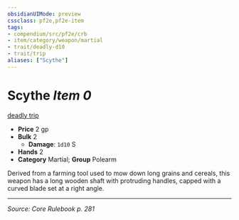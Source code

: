 ```yaml
---
obsidianUIMode: preview
cssclass: pf2e,pf2e-item
tags:
- compendium/src/pf2e/crb
- item/category/weapon/martial
- trait/deadly-d10
- trait/trip
aliases: ["Scythe"]
---
```

# Scythe *Item 0*  
[deadly <d10>](rules/traits/deadly-d10.md "Deadly Weapon Trait")  [trip](Reference/Rules/Traits/trip.md "Trip Weapon Trait")  

- **Price** 2 gp
- **Bulk** 2
  - **Damage**: `1d10` S
- **Hands** 2
- **Category** Martial; **Group** Polearm 

Derived from a farming tool used to mow down long grains and cereals, this weapon has a long wooden shaft with protruding handles, capped with a curved blade set at a right angle.


---
*Source: Core Rulebook p. 281*